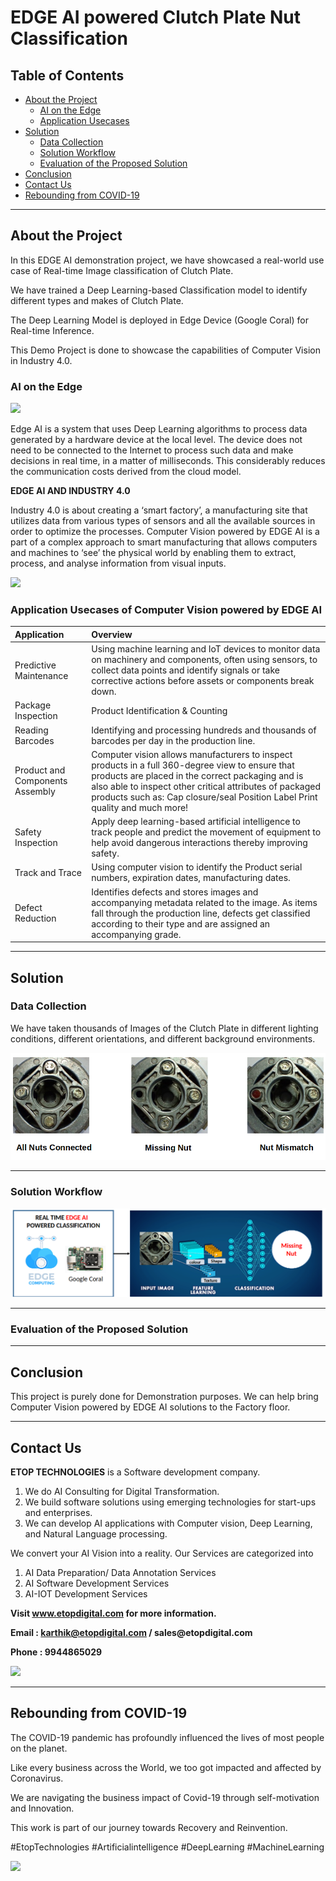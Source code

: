 # EDGE AI powered Clutch Plate Nut Classification


## Table of Contents ##

* [About the Project](https://github.com/Karthikkannan-AI/Clutch-Plate-Classification/blob/main/README.md#about-the-project)
  * [AI on the Edge](https://github.com/Karthikkannan-AI/Clutch-Plate-Classification/blob/main/README.md#ai-on-the-edge)
  * [Application Usecases](https://github.com/Karthikkannan-AI/Clutch-Plate-Classification/blob/main/README.md#application-usecases-of-computer-vision-powered-by-edge-ai)
* [Solution](https://github.com/Karthikkannan-AI/Clutch-Plate-Classification/blob/main/README.md#solution)
  * [Data Collection](https://github.com/Karthikkannan-AI/Clutch-Plate-Classification/blob/main/README.md#data-collection)
  * [Solution Workflow](https://github.com/Karthikkannan-AI/Clutch-Plate-Classification/blob/main/README.md#solution-workflow)
  * [Evaluation of the Proposed Solution](https://github.com/Karthikkannan-AI/Clutch-Plate-Classification/blob/main/README.md#evaluation-of-the-proposed-solution)
* [Conclusion](https://github.com/Karthikkannan-AI/Clutch-Plate-Classification/blob/main/README.md#conclusion)
* [Contact Us](https://github.com/Karthikkannan-AI/Clutch-Plate-Classification/blob/main/README.md#contact-us)
* [Rebounding from COVID-19](https://github.com/Karthikkannan-AI/Clutch-Plate-Classification/blob/main/README.md#rebounding-from-covid-19)

- - - -

## About the Project ##

In this EDGE AI demonstration  project, we have showcased a real-world use case of Real-time Image classification of Clutch Plate.

We have trained a Deep Learning-based Classification model to identify different types and makes of Clutch Plate.

The Deep Learning Model is deployed in Edge Device (Google Coral) for Real-time Inference. 

This Demo Project is done to showcase the capabilities of Computer Vision in Industry 4.0.

### AI on the Edge ###

<img src="https://github.com/Karthikkannan-AI/Clutch-Plate-Classification/blob/main/resources/Industrial%20AI.png">

Edge AI is a system that uses Deep Learning algorithms to process data generated by a hardware device at the local level. The device does not need to be connected to the Internet to process such data and make decisions in real time, in a matter of milliseconds. This considerably reduces the communication costs derived from the cloud model. 

__EDGE AI AND INDUSTRY 4.0__

Industry 4.0 is about creating a ‘smart factory’, a manufacturing site that utilizes data from various types of sensors and all the available sources in order to optimize the processes. Computer Vision powered by EDGE AI is a part of a complex approach to smart manufacturing that allows computers and machines to ‘see’ the physical world by enabling them to extract, process, and analyse information from visual inputs. 

<img src="https://github.com/Karthikkannan-AI/Clutch-Plate-Classification/blob/main/resources/Computer%20Vision.png">

### Application Usecases of Computer Vision powered by EDGE AI ###

| Application | Overview |
| :------------- | :------------- |
| Predictive Maintenance | Using machine learning and IoT devices to monitor data on machinery and components, often using sensors, to collect data points and identify signals or take corrective actions before assets or components break down. |
| Package Inspection | Product Identification & Counting |
| Reading Barcodes | Identifying and processing hundreds and thousands of barcodes per day in the production line. |
| Product and Components Assembly | Computer vision allows manufacturers to inspect products in a full 360-degree view to ensure that products are placed in the correct packaging and is also able to inspect other critical attributes of packaged products such as: Cap closure/seal Position Label Print quality and much more! |
| Safety Inspection | Apply deep learning-based artificial intelligence to track people and predict the movement of equipment to help avoid dangerous interactions thereby improving safety. |
| Track and Trace | Using computer vision to identify the Product serial numbers, expiration dates, manufacturing dates. |
| Defect Reduction | Identifies defects and stores images and accompanying metadata related to the image.  As items fall through the production line, defects get classified according to their type and are assigned an accompanying grade. |

- - - -

## Solution ##

### Data Collection ###

We have taken thousands of Images of the Clutch Plate in different lighting conditions, different orientations, and different background environments.

<img src="https://github.com/Karthikkannan-AI/EDGE-AI-Clutch-Plate-Nut-Classification/blob/main/resources/Clutch%20Plate%20Classification%20Labels.png">

- - - -

### Solution Workflow ###

<img src="https://github.com/Karthikkannan-AI/EDGE-AI-Clutch-Plate-Nut-Classification/blob/main/resources/Clutch%20Plate%20Classification%20Workflow.png">

- - - -

### Evaluation of the Proposed Solution ###



- - - -

## Conclusion ##

This project is purely done for Demonstration purposes.
We can help bring Computer Vision powered by EDGE AI solutions to the Factory floor.

- - - -

## Contact Us ##

__ETOP TECHNOLOGIES__ is a Software development company. 
1. We do AI Consulting for Digital Transformation.
2. We build software solutions using emerging technologies for start-ups and enterprises. 
3. We can develop AI applications with Computer vision, Deep Learning, and Natural Language processing.

We convert your AI Vision into a reality. Our Services are categorized into 
1. AI Data Preparation/ Data Annotation Services 
2. AI Software Development Services 
3. AI-IOT Development Services

__Visit www.etopdigital.com for more information.__

__Email : karthik@etopdigital.com / sales@etopdigital.com__
          
__Phone : 9944865029__

<img src="https://github.com/Karthikkannan-AI/Clutch-Plate-Classification/blob/main/resources/About%20ETOP%20Technologies_Github.png">

- - - -

## Rebounding from COVID-19 ##

The COVID-19 pandemic has profoundly influenced the lives of most people on the planet.

Like every business across the World, we too got impacted and affected by Coronavirus.

We are navigating the business impact of Covid-19 through self-motivation and Innovation.

This work is part of our journey towards Recovery and Reinvention.

#EtopTechnologies #Artificialintelligence #DeepLearning #MachineLearning


<img src="https://github.com/Karthikkannan-AI/Clutch-Plate-Classification/blob/main/resources/CoronaPandemic.jpeg">
